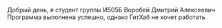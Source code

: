 Добрый день, я студент группы И505Б Воробей Дмитрий Алексеевич
Программа выполнена успешно, однако ГитХаб не хочет работать

